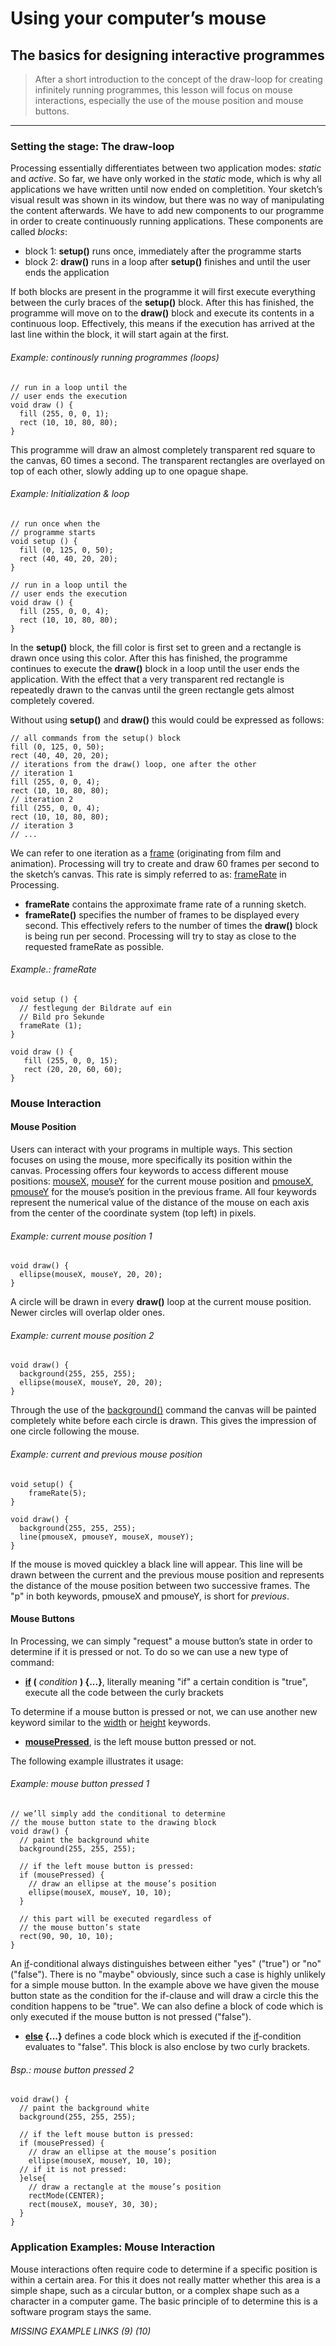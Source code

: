 # Using your computer’s mouse
## The basics for designing interactive programmes

> After a short introduction to the concept of the draw-loop for creating infinitely running programmes, this lesson will focus on mouse interactions, especially the use of the mouse position and mouse buttons.

---

### Setting the stage: The draw-loop

Processing essentially differentiates between two application modes: _static_ and _active_. So far, we have only worked in the _static_ mode, which is why all applications we have written until now ended on completition. Your sketch’s visual result was shown in its window, but there was no way of manipulating the content afterwards. We have to add new components to our programme in order to create continuously running applications. These components are called _blocks_:

 * block 1: **setup()** runs once, immediately after the programme starts
 * block 2: **draw()** runs in a loop after **setup()** finishes and until the user ends the application

If both blocks are present in the programme it will first execute everything between the curly braces of the **setup()** block. After this has finished, the programme will move on to the **draw()** block and execute its contents in a continuous loop. Effectively, this means if the execution has arrived at the last line within the block, it will start again at the first.

###### Example: continously running programmes (loops)
```processing
// run in a loop until the
// user ends the execution
void draw () {
  fill (255, 0, 0, 1);
  rect (10, 10, 80, 80);
}
```

This programme will draw an almost completely transparent red square to the canvas, 60 times a second. The transparent rectangles are overlayed on top of each other, slowly adding up to one opague shape.

###### Example: Initialization & loop
```processing
// run once when the
// programme starts
void setup () {
  fill (0, 125, 0, 50);
  rect (40, 40, 20, 20);
}

// run in a loop until the
// user ends the execution
void draw () {
  fill (255, 0, 0, 4);
  rect (10, 10, 80, 80);
}
```

In the **setup()** block, the fill color is first set to green and a rectangle is drawn once using this color. After this has finished, the programme continues to execute the **draw()** block in a loop until the user ends the application. With the effect that a very transparent red rectangle is repeatedly drawn to the canvas until the green rectangle gets almost completely covered.

Without using **setup()** and **draw()** this would could be expressed as follows:

```processing
// all commands from the setup() block
fill (0, 125, 0, 50);
rect (40, 40, 20, 20);
// iterations from the draw() loop, one after the other
// iteration 1
fill (255, 0, 0, 4);
rect (10, 10, 80, 80);
// iteration 2
fill (255, 0, 0, 4);
rect (10, 10, 80, 80);
// iteration 3
// ...
```

We can refer to one iteration as a [frame](https://en.wikipedia.org/wiki/Film_frame) (originating from film and animation). Processing will try to create and draw 60 frames per second to the sketch’s canvas. This rate is simply referred to as: [frameRate](http://processing.org/reference/frameRate_.html) in Processing.

  * **frameRate** contains the approximate frame rate of a running sketch.
  * **frameRate()** specifies the number of frames to be displayed every second. This effectively refers to the number of times the **draw()** block is being run per second. Processing will try to stay as close to the requested frameRate as possible.

###### Example.: frameRate
```processing
void setup () {
  // festlegung der Bildrate auf ein 
  // Bild pro Sekunde
  frameRate (1);
}

void draw () {
   fill (255, 0, 0, 15);
   rect (20, 20, 60, 60);
}
```

### Mouse Interaction
#### Mouse Position
Users can interact with your programs in multiple ways. This section focuses on using the mouse, more specifically its position within the canvas. Processing offers four keywords to access different mouse positions: [mouseX](http://processing.org/reference/mouseX.html), [mouseY](http://processing.org/reference/mouseY.html) for the current mouse position and [pmouseX](http://processing.org/reference/pmouseX.html), [pmouseY](http://processing.org/reference/pmouseY.html) for the mouse’s position in the previous frame. All four keywords represent the numerical value of the distance of the mouse on each axis from the center of the coordinate system (top left) in pixels.

###### Example: current mouse position 1
```processing
void draw() {
  ellipse(mouseX, mouseY, 20, 20);
}
```

A circle will be drawn in every **draw()** loop at the current mouse position. Newer circles will overlap older ones.

###### Example: current mouse position 2
```processing
void draw() {
  background(255, 255, 255);
  ellipse(mouseX, mouseY, 20, 20);
}
```

Through the use of the [background()](http://processing.org/reference/background_.html) command the canvas will be painted completely white before each circle is drawn. This gives the impression of one circle following the mouse.

###### Example: current and previous mouse position
```processing
void setup() {
    frameRate(5);
}

void draw() {
  background(255, 255, 255);
  line(pmouseX, pmouseY, mouseX, mouseY);
}
```

If the mouse is moved quickley a black line will appear. This line will be drawn between the current and the previous mouse position and represents the distance of the mouse position between two successive frames. The "p" in both keywords, pmouseX and pmouseY, is short for *previous*.

#### Mouse Buttons
In Processing, we can simply "request" a mouse button’s state in order to determine if it is pressed or not. To do so we can use a new type of command:

  * **[if](http://processing.org/reference/if.html) (** *condition* **) {...}**, literally meaning "if" a certain condition is "true", execute all the code between the curly brackets

To determine if a mouse button is pressed or not, we can use another new keyword similar to the [width](http://processing.org/reference/width.html) or [height](http://processing.org/reference/height.html) keywords.

* **[mousePressed](http://processing.org/reference/mousePressed.html)**, is the left mouse button pressed or not.

The following example illustrates it usage:

###### Example: mouse button pressed 1
```processing
// we’ll simply add the conditional to determine 
// the mouse button state to the drawing block
void draw() {
  // paint the background white
  background(255, 255, 255);

  // if the left mouse button is pressed:
  if (mousePressed) {
    // draw an ellipse at the mouse’s position
    ellipse(mouseX, mouseY, 10, 10);
  }

  // this part will be executed regardless of 
  // the mouse button’s state
  rect(90, 90, 10, 10);
}
```

An [if](http://processing.org/reference/if.html)-conditional always distinguishes between either "yes" ("true") or "no" ("false"). There is no "maybe" obviously, since such a case is highly unlikely for a simple mouse button. In the example above we have given the mouse button state as the condition for the if-clause and will draw a circle this the condition happens to be "true". We can also define a block of code which is only executed if the mouse button is not pressed ("false").

  * **[else](http://processing.org/reference/else.html) {...}** defines a code block which is executed if the [if](http://processing.org/reference/if.html)-condition evaluates to "false". This block is also enclose by two curly brackets.

###### Bsp.: mouse button pressed 2
```processing
void draw() {
  // paint the background white
  background(255, 255, 255);

  // if the left mouse button is pressed:
  if (mousePressed) {
    // draw an ellipse at the mouse’s position
    ellipse(mouseX, mouseY, 10, 10);
  // if it is not pressed:
  }else{
    // draw a rectangle at the mouse’s position
    rectMode(CENTER);
    rect(mouseX, mouseY, 30, 30);
  }
}
```

### Application Examples: Mouse Interaction
Mouse interactions often require code to determine if a specific position is within a certain area. For this it does not really matter whether this area is a simple shape, such as a circular button, or a complex shape such as a character in a computer game. The basic principle of to determine this is a software program stays the same.

*MISSING EXAMPLE LINKS (9) (10)*
